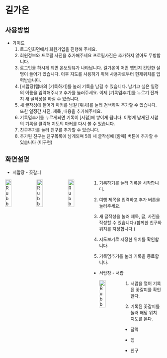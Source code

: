 # 길가온

## 사용방법
- 가이드
    1. 로그인화면에서 회원가입을 진행해 주세요.
    2. 회원정보와 프로필 사진을 추가해주세요  프로필사진은 추가하지 않아도 무방합니다.
    3. 로그인을 하시게 되면 온보딩뷰가 나타납니다. 길가온이 어떤 앱인지 간단한 설명이 들어가 있습니다. 이후 지도를 사용하기 위해 사용자로부터 현재위치를 입력받습니다.
    4. [서랍장]탭바의 [기록하기]를 눌러 기록을 남길 수 있습니다. 남기고 싶은 일정의 이름을 입력해주시고 추가를 눌러주세요. 이제 [기록멈추기]를 누르기 전까지 새 글작성을 하실 수 있습니다.
    5. 새 글작성에 들어가 마커를 남길 [위치]를 눌러 검색하여 추가할 수 있습니다. 또한 일정간 사진, 제목 ,내용을 추가해주세요.
    6. 기록멈추기를 누르게되면 기록이 [서랍]에 쌓이게 됩니다. 이렇게 남게된 서랍의 기록을 클릭해 지도의 마커를 다시 볼 수 있습니다.
    7. 친구추가를 눌러 친구를 추가할 수 있습니다.
    8. 추가된 친구는 친구목록에 남게되며 5의 새 글작성에 [함께] 버튼에 추가할 수 있습니다 (미구현)

## 화면설명


- 서랍장 - 꽃갈피

<img src="https://github.com/APPSCHOOL1-REPO/mvp-20221216-lab03/blob/main/screenshot/8.png" width="20%" height="15%" title="px(픽셀) 크기 설정" alt="RubberDuck" style="float:left;"></img><img src="https://github.com/APPSCHOOL1-REPO/mvp-20221216-lab03/blob/main/screenshot/9.png" width="20%" height="15%" title="px(픽셀) 크기 설정" alt="RubberDuck" style="float:left;"></img><img src="https://github.com/APPSCHOOL1-REPO/mvp-20221216-lab03/blob/main/screenshot/10.png" width="20%" height="15%" title="px(픽셀) 크기 설정" alt="RubberDuck" style="float:left;"></img>

1. 기록하기를 눌러 기록을 시작합니다.

2. 여행 제목을 입력하고 추가 버튼을 눌러주세요.
    
3. 새 글작성을 눌러 제목, 글, 사진을 작성할 수 있습니다.(함께한 친구와 위치를 지정합니다.)
    
4. 지도보기로 지정한 위치를 확인합니다. 
    
5. 기록멈추기를 눌러 기록을 종료합니다.
    
- 서랍장 - 서랍

<img src="https://github.com/APPSCHOOL1-REPO/mvp-20221216-lab03/blob/main/screenshot/13.png" width="20%" height="15%" title="px(픽셀) 크기 설정" alt="RubberDuck" style="float:left;"></img>
1. 서랍을 열어 기록된 꽃갈피를 확인한다.
    
2. 기록된 꽃갈피를 눌러 해당 위치 지도를 본다.

- 달력

- 맵

- 친구

